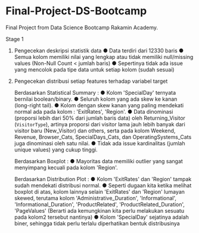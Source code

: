 # Final-Project-DS-Bootcamp
Final Project from Data Science Bootcamp Rakamin Academy.

Stage 1
1. Pengecekan deskripsi statistik data
    ● Data terdiri dari 12330 baris
    ● Semua kolom memiliki nilai yang lengkap atau tidak memiliki null/missing values (Non-Null Count < jumlah baris)
    ● Sepertinya tidak ada issue yang mencolok pada tipe data untuk setiap kolom (sudah sesuai)
    
2. Pengecekan distribusi setiap features terhadap variabel target

    Berdasarkan Statistical Summary :
        ● Kolom 'SpecialDay' ternyata bernilai boolean/binary.
        ● Seluruh kolom yang ada skew ke kanan (long-right tail).
        ● Kolom dengan skew kanan yang paling mendekati normal ada pada kolom : 'ExitRates', 'Region'.
        ● Data dinominasi (proporsi lebih dari 50% dari jumlah baris data) oleh Returning_Visitor (`VisitorType`), artinya proporsi dari visitor lama jauh lebih banyak           dari visitor baru (New_Visitor) dan others, serta pada kolom Weekend, Revenue, Browser_Cats, SpecialDays_Cats, dan OperatingSystems_Cats juga dinominasi oleh            satu nilai.
        ● Tidak ada issue kardinalitas (jumlah unique values) yang cukup tinggi.
    
    Berdasarkan Boxplot :
        ● Mayoritas data memiliki outlier yang sangat menyimpang kecuali pada kolom 'Region'.

    Berdasarkan Distribution Plot :
        ● Kolom 'ExitRates' dan 'Region' tampak sudah mendekati distribusi normal.
        ● Seperti dugaan kita ketika melihat boxplot di atas, kolom lainnya selain 'ExitRates' dan 'Region' lumayan skewed, terutama kolom 'Administrative_Duration',             'Informational', 'Informational_Duration', 'ProductRelated', 'ProductRelated_Duration', 'PageValues' (Berarti ada kemungkinan kita perlu melakukan sesuatu              pada kolom2 tersebut nantinya)
        ● Kolom 'SpecialDay' sejatinya adalah biner, sehingga tidak perlu terlalu diperhatikan bentuk distribusinya
